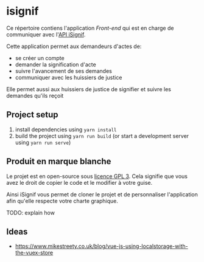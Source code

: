 # isignif

Ce répertoire contiens l'application _Front-end_ qui est en charge de communiquer avec l'[API iSignif](https://isignif.fr).

Cette application permet aux demandeurs d'actes de:

- se créer un compte
- demander la signification d'acte
- suivre l'avancement de ses demandes
- communiquer avec les huissiers de justice

Elle permet aussi aux huissiers de justice de signifier et suivre les demandes qu'ils reçoit

## Project setup

1. install dependencies using `yarn install`
2. build the project using `yarn run build` (or start a development server using `yarn run serve`)

## Produit en marque blanche

Le projet est en open-source sous [licence GPL 3](https://github.com/isignif/vue-app/blob/master/LICENSE.txt). Cela signifie que vous avez le droit de copier le code et le modifier à votre guise.

Ainsi iSignif vous permet de cloner le projet et de personnaliser l'application afin qu'elle respecte votre charte graphique.

TODO: explain how

## Ideas

- https://www.mikestreety.co.uk/blog/vue-js-using-localstorage-with-the-vuex-store

